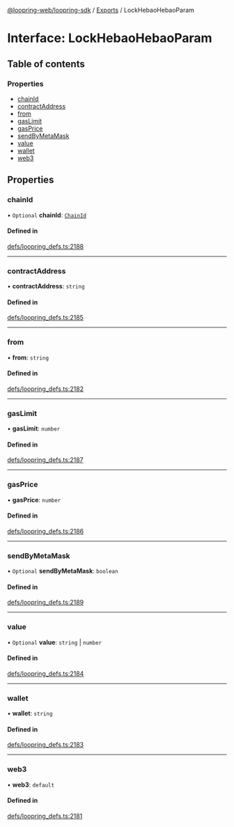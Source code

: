 [@loopring-web/loopring-sdk](../README.md) / [Exports](../modules.md) / LockHebaoHebaoParam

# Interface: LockHebaoHebaoParam

## Table of contents

### Properties

- [chainId](LockHebaoHebaoParam.md#chainid)
- [contractAddress](LockHebaoHebaoParam.md#contractaddress)
- [from](LockHebaoHebaoParam.md#from)
- [gasLimit](LockHebaoHebaoParam.md#gaslimit)
- [gasPrice](LockHebaoHebaoParam.md#gasprice)
- [sendByMetaMask](LockHebaoHebaoParam.md#sendbymetamask)
- [value](LockHebaoHebaoParam.md#value)
- [wallet](LockHebaoHebaoParam.md#wallet)
- [web3](LockHebaoHebaoParam.md#web3)

## Properties

### chainId

• `Optional` **chainId**: [`ChainId`](../enums/ChainId.md)

#### Defined in

[defs/loopring_defs.ts:2188](https://github.com/Loopring/loopring_sdk/blob/5861d10/src/defs/loopring_defs.ts#L2188)

___

### contractAddress

• **contractAddress**: `string`

#### Defined in

[defs/loopring_defs.ts:2185](https://github.com/Loopring/loopring_sdk/blob/5861d10/src/defs/loopring_defs.ts#L2185)

___

### from

• **from**: `string`

#### Defined in

[defs/loopring_defs.ts:2182](https://github.com/Loopring/loopring_sdk/blob/5861d10/src/defs/loopring_defs.ts#L2182)

___

### gasLimit

• **gasLimit**: `number`

#### Defined in

[defs/loopring_defs.ts:2187](https://github.com/Loopring/loopring_sdk/blob/5861d10/src/defs/loopring_defs.ts#L2187)

___

### gasPrice

• **gasPrice**: `number`

#### Defined in

[defs/loopring_defs.ts:2186](https://github.com/Loopring/loopring_sdk/blob/5861d10/src/defs/loopring_defs.ts#L2186)

___

### sendByMetaMask

• `Optional` **sendByMetaMask**: `boolean`

#### Defined in

[defs/loopring_defs.ts:2189](https://github.com/Loopring/loopring_sdk/blob/5861d10/src/defs/loopring_defs.ts#L2189)

___

### value

• `Optional` **value**: `string` \| `number`

#### Defined in

[defs/loopring_defs.ts:2184](https://github.com/Loopring/loopring_sdk/blob/5861d10/src/defs/loopring_defs.ts#L2184)

___

### wallet

• **wallet**: `string`

#### Defined in

[defs/loopring_defs.ts:2183](https://github.com/Loopring/loopring_sdk/blob/5861d10/src/defs/loopring_defs.ts#L2183)

___

### web3

• **web3**: `default`

#### Defined in

[defs/loopring_defs.ts:2181](https://github.com/Loopring/loopring_sdk/blob/5861d10/src/defs/loopring_defs.ts#L2181)
